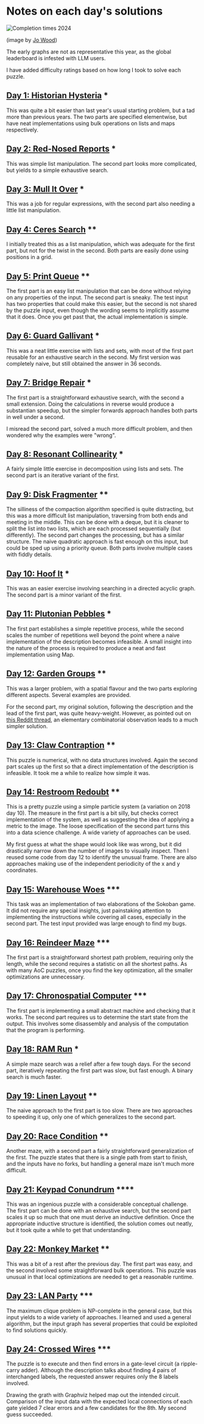 # Notes on each day's solutions

![Completion times 2024](https://raw.githubusercontent.com/jwoLondon/adventOfCode/master/images/completionTimes2024.png)

(image by [Jo Wood](https://github.com/jwoLondon))

The early graphs are not as representative this year, as the global
leaderboard is infested with LLM users.

I have added difficulty ratings based on how long I took to solve each puzzle.

## [Day 1: Historian Hysteria](https://adventofcode.com/2024/day/1) \*

This was quite a bit easier than last year's usual starting problem, but
a tad more than previous years.  The two parts are specified elementwise,
but have neat implementations using bulk operations on lists and maps
respectively.

## [Day 2: Red-Nosed Reports](https://adventofcode.com/2024/day/2) \*

This was simple list manipulation.  The second part looks more
complicated, but yields to a simple exhaustive search.

## [Day 3: Mull It Over](https://adventofcode.com/2024/day/3) \*

This was a job for regular expressions, with the second part also needing
a little list manipulation.

## [Day 4: Ceres Search](https://adventofcode.com/2024/day/4) \*\*

I initially treated this as a list manipulation, which was adequate for
the first part, but not for the twist in the second.  Both parts are
easily done using positions in a grid.

## [Day 5: Print Queue](https://adventofcode.com/2024/day/5) \*\*

The first part is an easy list manipulation that can be done without
relying on any properties of the input.  The second part is sneaky.
The test input has two properties that could make this easier, but the
second is not shared by the puzzle input, even though the wording seems
to implicitly assume that it does.  Once you get past that, the actual
implementation is simple.

## [Day 6: Guard Gallivant](https://adventofcode.com/2024/day/6) \*

This was a neat little exercise with lists and sets, with most of the
first part reusable for an exhaustive search in the second.  My first
version was completely naive, but still obtained the answer in 36 seconds.

## [Day 7: Bridge Repair](https://adventofcode.com/2024/day/7) \*

The first part is a straightforward exhaustive search, with the second
a small extension.  Doing the calculations in reverse would produce
a substantian speedup, but the simpler forwards approach handles both
parts in well under a second.

I misread the second part, solved a much more difficult problem, and
then wondered why the examples were "wrong".

## [Day 8: Resonant Collinearity](https://adventofcode.com/2024/day/8) \*

A fairly simple little exercise in decomposition using lists and sets.
The second part is an iterative variant of the first.

## [Day 9: Disk Fragmenter](https://adventofcode.com/2024/day/9) \*\*

The silliness of the compaction algorithm specified is quite distracting,
but this was a more difficult list manipulation, traversing from both
ends and meeting in the middle.  This can be done with a deque, but it
is cleaner to split the list into two lists, which are each processed
sequentially (but differently).  The second part changes the processing,
but has a similar structure.  The naive quadratic approach is fast
enough on this input, but could be sped up using a priority queue.
Both parts involve multiple cases with fiddly details.

## [Day 10: Hoof It](https://adventofcode.com/2024/day/10) \*

This was an easier exercise involving searching in a directed acyclic
graph.  The second part is a minor variant of the first.

## [Day 11: Plutonian Pebbles](https://adventofcode.com/2024/day/11) \*

The first part establishes a simple repetitive process, while the second
scales the number of repetitions well beyond the point where a naive
implementation of the description becomes infeasible.  A small insight
into the nature of the process is required to produce a neat and fast
implementation using Map.

## [Day 12: Garden Groups](https://adventofcode.com/2024/day/12) \*\*

This was a larger problem, with a spatial flavour and the two parts
exploring different aspects.  Several examples are provided.

For the second part, my original solution, following the description and
the lead of the first part, was quite heavy-weight.  However, as pointed
out on
[this Reddit thread](https://www.reddit.com/r/adventofcode/comments/1hcf16m/2024_day_12_everyone_must_be_hating_today_so_here/),
an elementary combinatorial observation leads to a much simpler solution.

## [Day 13: Claw Contraption](https://adventofcode.com/2024/day/13) \*\*

This puzzle is numerical, with no data structures involved.  Again the
second part scales up the first so that a direct implementation of the
description is infeasible.  It took me a while to realize how simple
it was.

## [Day 14: Restroom Redoubt](https://adventofcode.com/2024/day/14) \*\*

This is a pretty puzzle using a simple particle system (a variation
on 2018 day 10).  The measure in the first part is a bit silly, but
checks correct implementation of the system, as well as suggesting the
idea of applying a metric to the image.  The loose specification of the
second part turns this into a data science challenge.  A wide variety
of approaches can be used.

My first guess at what the shape would look like was wrong, but it
did drastically narrow down the number of images to visually inspect.
Then I reused some code from day 12 to identify the unusual frame.
There are also approaches making use of the independent periodicity of
the x and y coordinates.

## [Day 15: Warehouse Woes](https://adventofcode.com/2024/day/15) \*\*\*

This task was an implementation of two elaborations of the Sokoban game.
It did not require any special insights, just painstaking attention to
implementing the instructions while covering all cases, especially in the
second part.  The test input provided was large enough to find my bugs.

## [Day 16: Reindeer Maze](https://adventofcode.com/2024/day/16) \*\*\*

The first part is a straightforward shortest path problem, requiring
only the length, while the second requires a statistic on all the
shortest paths.  As with many AoC puzzles, once you find the key
optimization, all the smaller optimizations are unnecessary.

## [Day 17: Chronospatial Computer](https://adventofcode.com/2024/day/17) \*\*\*

The first part is implementing a small abstract machine and checking
that it works.  The second part requires us to determine the start
state from the output.  This involves some disassembly and analysis of
the computation that the program is performing.

## [Day 18: RAM Run](https://adventofcode.com/2024/day/18) \*

A simple maze search was a relief after a few tough days.  For the second
part, iteratively repeating the first part was slow, but fast enough.
A binary search is much faster.

## [Day 19: Linen Layout](https://adventofcode.com/2024/day/19) \*\*

The naive approach to the first part is too slow.  There are two
approaches to speeding it up, only one of which generalizes to the
second part.

## [Day 20: Race Condition](https://adventofcode.com/2024/day/20) \*\*

Another maze, with a second part a fairly straightforward generalization
of the first.  The puzzle states that there is a single path from start
to finish, and the inputs have no forks, but handling a general maze
isn't much more difficult.

## [Day 21: Keypad Conundrum](https://adventofcode.com/2024/day/21) \*\*\*\*

This was an ingenious puzzle with a considerable conceptual challenge.
The first part can be done with an exhaustive search, but the second
part scales it up so much that one must derive an inductive definition.
Once the appropriate inductive structure is identified, the solution
comes out neatly, but it took quite a while to get that understanding.

## [Day 22: Monkey Market](https://adventofcode.com/2024/day/22) \*\*

This was a bit of a rest after the previous day.  The first part was
easy, and the second involved some straightforward bulk operations.
This puzzle was unusual in that local optimizations are needed to get
a reasonable runtime.

## [Day 23: LAN Party](https://adventofcode.com/2024/day/23) \*\*\*

The maximum clique problem is NP-complete in the general case, but
this input yields to a wide variety of approaches.  I learned and used
a general algorithm, but the input graph has several properties that
could be exploited to find solutions quickly.

## [Day 24: Crossed Wires](https://adventofcode.com/2024/day/24) \*\*\*

The puzzle is to execute and then find errors in a gate-level circuit
(a ripple-carry adder).  Although the description talks about finding
4 pairs of interchanged labels, the requested answer requires only the
8 labels involved.

Drawing the grath with Graphviz helped map out the intended circuit.
Comparison of the input data with the expected local connections of
each gate yielded 7 clear errors and a few candidates for the 8th.
My second guess succeeded.
